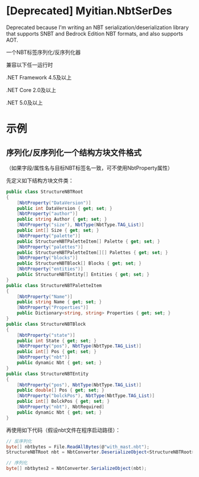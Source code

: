 # \[Deprecated\] Myitian.NbtSerDes
Deprecated because I'm writing an NBT serialization/deserialization library that supports SNBT and Bedrock Edition NBT formats, and also supports AOT.

一个NBT标签序列化/反序列化器

兼容以下任一运行时

.NET Framework 4.5及以上

.NET Core 2.0及以上

.NET 5.0及以上

# 示例

## 序列化/反序列化一个结构方块文件格式 

（如果字段/属性名与目标NBT标签名一致，可不使用NbtProperty属性）

先定义如下结构方块文件类：

```csharp
public class StructureNBTRoot
{
    [NbtProperty("DataVersion")]
    public int DataVersion { get; set; }
    [NbtProperty("author")]
    public string Author { get; set; }
    [NbtProperty("size"), NbtType(NbtType.TAG_List)]
    public int[] Size { get; set; }
    [NbtProperty("palette")]
    public StructureNBTPaletteItem[] Palette { get; set; }
    [NbtProperty("palettes")]
    public StructureNBTPaletteItem[][] Palettes { get; set; }
    [NbtProperty("blocks")]
    public StructureNBTBlock[] Blocks { get; set; }
    [NbtProperty("entities")]
    public StructureNBTEntity[] Entities { get; set; }
}
public class StructureNBTPaletteItem
{
    [NbtProperty("Name")]
    public string Name { get; set; }
    [NbtProperty("Properties")]
    public Dictionary<string, string> Properties { get; set; }
}
public class StructureNBTBlock
{
    [NbtProperty("state")]
    public int State { get; set; }
    [NbtProperty("pos"), NbtType(NbtType.TAG_List)]
    public int[] Pos { get; set; }
    [NbtProperty("nbt")]
    public dynamic Nbt { get; set; }
}
public class StructureNBTEntity
{
    [NbtProperty("pos"), NbtType(NbtType.TAG_List)]
    public double[] Pos { get; set; }
    [NbtProperty("bolckPos"), NbtType(NbtType.TAG_List)]
    public int[] BolckPos { get; set; }
    [NbtProperty("nbt"), NbtRequired]
    public dynamic Nbt { get; set; }
}
```

再使用如下代码（假设nbt文件在程序启动路径）：

```csharp
// 反序列化
byte[] nbtbytes = File.ReadAllBytes(@"with_mast.nbt");
StructureNBTRoot nbt = NbtConverter.DeserializeObject<StructureNBTRoot>(nbtbytes);

// 序列化
byte[] nbtbytes2 = NbtConverter.SerializeObject(nbt);
```
